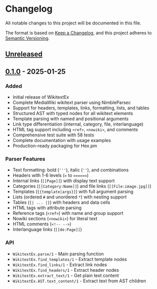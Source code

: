 # Changelog

All notable changes to this project will be documented in this file.

The format is based on [Keep a Changelog](https://keepachangelog.com/en/1.0.0/),
and this project adheres to [Semantic Versioning](https://semver.org/spec/v2.0.0.html).

## [Unreleased]

## [0.1.0] - 2025-01-25

### Added
- Initial release of WikitextEx
- Complete MediaWiki wikitext parser using NimbleParsec
- Support for headers, templates, links, formatting, lists, and tables
- Structured AST with typed nodes for all wikitext elements
- Template parsing with named and positional arguments
- Link type differentiation (internal, category, file, interlanguage)
- HTML tag support including `<ref>`, `<nowiki>`, and comments
- Comprehensive test suite with 58 tests
- Complete documentation with usage examples
- Production-ready packaging for Hex.pm

### Parser Features
- Text formatting: bold (`'''`), italic (`''`), and combinations
- Headers with 1-6 levels (`=` to `======`)
- Internal links (`[[Page]]`) with display text support
- Categories (`[[Category:Name]]`) and file links (`[[File:image.jpg]]`)
- Templates (`{{template|args}}`) with full argument parsing
- Lists (ordered `#` and unordered `*`) with nesting support
- Tables (`{| ... |}`) with headers and data cells
- HTML tags with attribute parsing
- Reference tags (`<ref>`) with name and group support
- Nowiki sections (`<nowiki>`) for literal text
- HTML comments (`<!-- -->`)
- Interlanguage links (`[[de:Page]]`)

### API
- `WikitextEx.parse/1` - Main parsing function
- `WikitextEx.find_templates/1` - Extract template nodes
- `WikitextEx.find_links/1` - Extract link nodes  
- `WikitextEx.find_headers/1` - Extract header nodes
- `WikitextEx.extract_text/1` - Get plain text content
- `WikitextEx.AST.text_content/1` - Extract text from AST children

[Unreleased]: https://github.com/your-username/wikitext_ex/compare/v0.1.0...HEAD
[0.1.0]: https://github.com/your-username/wikitext_ex/releases/tag/v0.1.0
